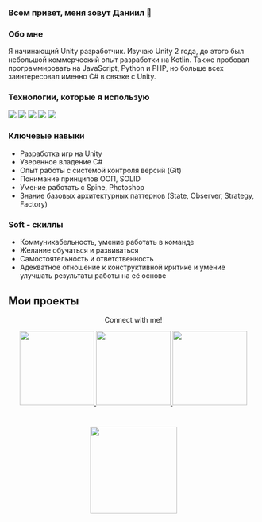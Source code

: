 ### Всем привет, меня зовут Даниил 👋

### Обо мне
<p>
  Я начинающий Unity разработчик.
  Изучаю Unity 2 года, до этого был небольшой коммерческий опыт разработки на Kotlin. Также пробовал программировать на JavaScript, Python и PHP, но больше всех заинтересовал именно C# в связке с Unity.
</p>

### Технологии, которые я использую
<p align="left">
  <img src="https://img.shields.io/badge/Unity-100000?style=for-the-badge&logo=unity&logoColor=white"/>
  <img src="https://img.shields.io/badge/C%23-239120?style=for-the-badge&logo=csharp&logoColor=white"/>
  <img src="https://img.shields.io/badge/Adobe%20Photoshop-31A8FF?style=for-the-badge&logo=Adobe%20Photoshop&logoColor=black"/>
  <img src="https://img.shields.io/badge/Jira-0052CC?style=for-the-badge&logo=Jira&logoColor=white"/>
  <img src="https://img.shields.io/badge/GIT-E44C30?style=for-the-badge&logo=git&logoColor=white"/>
</p>

### Ключевые навыки
*   Разработка игр на Unity
*   Уверенное владение C#
*   Опыт работы с системой контроля версий (Git)
*   Понимание принципов ООП, SOLID
*   Умение работать с Spine, Photoshop
*   Знание базовых архитектурных паттернов (State, Observer, Strategy, Factory)


### Soft - скиллы
*   Коммуникабельность, умение работать в команде
*   Желание обучаться и развиваться
*   Самостоятельность и ответственность
*   Адекватное отношение к конструктивной критике и умение улучшать результаты работы на её основе


<h2>Мои проекты</h2>



<p align="center">Connect with me!</p>
<p align="center">
  <a href="https://www.linkedin.com/in/daniil-lautenshleger/">
    <img height=150 src="https://img.shields.io/badge/LinkedIn-0077B5?style=for-the-badge&logo=linkedin&logoColor=white"/>
  </a>
  <a href="https://t.me/Danie_lk">
    <img height=150 src="https://img.shields.io/badge/Telegram-2CA5E0?style=for-the-badge&logo=telegram&logoColor=white"/>
  </a>
  <a href="mailto:alximik683@gmail.com">
    <img height=150 src="https://img.shields.io/badge/Gmail-D14836?style=for-the-badge&logo=gmail&logoColor=white"
  </a>
</p>


<div align="center" style="margin: 40px 0">
   <a href="https://github.com/romankh3/github-profile-views-counter">
       <img width="175px" src="https://komarev.com/ghpvc/?username=romankh3&color=DE002D">
   </a>
</div>

